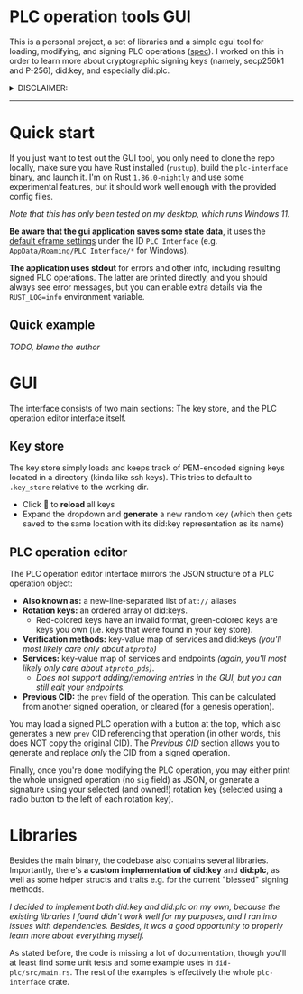 # PLC operation tools GUI

This is a personal project, a set of libraries and a simple egui tool for loading, modifying, and signing PLC operations ([spec](https://web.plc.directory/spec/v0.1/did-plc)). I worked on this in order to learn more about cryptographic signing keys (namely, secp256k1 and P-256), did:key, and especially did:plc.

<details>
<summary>DISCLAIMER:</summary>
This code was not originally meant to be made public in this state. A lot of documentation is missing, some features might be implemented only partially or not at all... you get the point.

All code is provided as-is, and I make no guarantees about its stability or how it runs on your machine. I tried to make
things clean, but they're only as clean as you'd expect for a personal project intended to explore a whole new topic.
</details>

---

# Quick start

If you just want to test out the GUI tool, you only need to clone the repo locally, make sure you have Rust installed (`rustup`), build the `plc-interface` binary, and launch it. I'm on Rust `1.86.0-nightly` and use some experimental features, but it should work well enough with the provided config files.

_Note that this has only been tested on my desktop, which runs Windows 11._

**Be aware that the gui application saves some state data**, it uses the [default eframe settings](https://docs.rs/eframe/latest/eframe/fn.storage_dir.html) under the ID `PLC Interface` (e.g. `AppData/Roaming/PLC Interface/*` for Windows).

**The application uses stdout** for errors and other info, including resulting signed PLC operations. The latter are printed directly, and you should always see error messages, but you can enable extra details via the `RUST_LOG=info` environment variable.

## Quick example

_TODO, blame the author_

# GUI

The interface consists of two main sections: The key store, and the PLC operation editor interface itself.

## Key store

The key store simply loads and keeps track of PEM-encoded signing keys located in a directory (kinda like ssh keys). This tries to default to `.key_store` relative to the working dir.

- Click 🔁 to **reload** all keys
- Expand the dropdown and **generate** a new random key (which then gets saved to the same location with its did:key representation as its name)

## PLC operation editor

The PLC operation editor interface mirrors the JSON structure of a PLC operation object:

- **Also known as:** a new-line-separated list of `at://` aliases
- **Rotation keys:** an ordered array of did:keys.
  - Red-colored keys have an invalid format, green-colored keys are keys you own (i.e. keys that were found in your key store).
- **Verification methods:** key-value map of services and did:keys _(you'll most likely care only about `atproto`)_
- **Services:** key-value map of services and endpoints _(again, you'll most likely only care about `atproto_pds`)_.
  - _Does not support adding/removing entries in the GUI, but you can still edit your endpoints._
- **Previous CID:** the `prev` field of the operation. This can be calculated from another signed operation, or cleared (for a genesis operation).

You may load a signed PLC operation with a button at the top, which also generates a new `prev` CID referencing that operation (in other words, this does NOT copy the original CID). The *Previous CID* section allows you to generate and replace _only_ the CID from a signed operation.

Finally, once you're done modifying the PLC operation, you may either print the whole unsigned operation (no `sig` field) as JSON, or generate a signature using your selected (and owned!) rotation key (selected using a radio button to the left of each rotation key).

# Libraries

Besides the main binary, the codebase also contains several libraries. Importantly, there's **a custom implementation of did:key** and **did:plc**, as well as some helper structs and traits e.g. for the current "blessed" signing methods.

_I decided to implement both did:key and did:plc on my own, because the existing libraries I found didn't work well for my purposes, and I ran into issues with dependencies. Besides, it was a good opportunity to properly learn more about everything myself._

As stated before, the code is missing a lot of documentation, though you'll at least find some unit tests and some example uses in `did-plc/src/main.rs`. The rest of the examples is effectively the whole `plc-interface` crate.